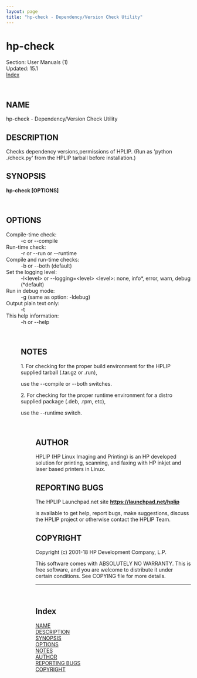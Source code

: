 ```yaml
---
layout: page
title: "hp-check - Dependency/Version Check Utility"
---
```

<H1>hp-check</H1>
Section: User Manuals (1)<BR>Updated: 15.1<BR><A HREF="#index">Index</A>

<A NAME="lbAB">&nbsp;</A>
<H2>NAME</H2>

hp-check - Dependency/Version Check Utility
<A NAME="lbAC">&nbsp;</A>
<H2>DESCRIPTION</H2>

Checks dependency versions,permissions of HPLIP. (Run as 'python ./check.py' from the HPLIP tarball before installation.)
<A NAME="lbAD">&nbsp;</A>
<H2>SYNOPSIS</H2>

<B>hp-check [OPTIONS]</B>

<A NAME="lbAE">&nbsp;</A>
<H2>OPTIONS</H2>

<DL COMPACT>
<DT>Compile-time check:<DD>
-c or --compile
<DT>Run-time check:<DD>
-r or --run or --runtime
<DT>Compile and run-time checks:<DD>
-b or --both (default)
<DT>Set the logging level:<DD>
-l&lt;level&gt; or --logging=&lt;level&gt;
&lt;level&gt;: none, info*, error, warn, debug (*default)
<DT>Run in debug mode:<DD>
-g (same as option: -ldebug)
<DT>Output plain text only:<DD>
-t
<DT>This help information:<DD>
-h or --help

<A NAME="lbAF">&nbsp;</A>
<H2>NOTES</H2>

<DL COMPACT>
<DT>1. For checking for the proper build environment for the HPLIP supplied tarball (.tar.gz or .run),<DD>
<P>
<DT>use the --compile or --both switches.<DD>
<P>
<DT>2. For checking for the proper runtime environment for a distro supplied package (.deb, .rpm, etc),<DD>
<P>
<DT>use the --runtime switch.<DD>
<P>

<A NAME="lbAG">&nbsp;</A>
<H2>AUTHOR</H2>

HPLIP (HP Linux Imaging and Printing) is an
HP developed solution for printing, scanning, and faxing with
HP inkjet and laser based printers in Linux.
<A NAME="lbAH">&nbsp;</A>
<H2>REPORTING BUGS</H2>

The HPLIP Launchpad.net site
<B><A HREF="https://launchpad.net/hplip">https://launchpad.net/hplip</A></B>

is available to get help, report
bugs, make suggestions, discuss the HPLIP project or otherwise
contact the HPLIP Team.
<A NAME="lbAI">&nbsp;</A>
<H2>COPYRIGHT</H2>

Copyright (c) 2001-18 HP Development Company, L.P.
<P>

This software comes with ABSOLUTELY NO WARRANTY.
This is free software, and you are welcome to distribute it
under certain conditions. See COPYING file for more details.
<P>
<P>

<HR>
<A NAME="index">&nbsp;</A><H2>Index</H2>
<DL>
<DT><A HREF="#lbAB">NAME</A><DD>
<DT><A HREF="#lbAC">DESCRIPTION</A><DD>
<DT><A HREF="#lbAD">SYNOPSIS</A><DD>
<DT><A HREF="#lbAE">OPTIONS</A><DD>
<DT><A HREF="#lbAF">NOTES</A><DD>
<DT><A HREF="#lbAG">AUTHOR</A><DD>
<DT><A HREF="#lbAH">REPORTING BUGS</A><DD>
<DT><A HREF="#lbAI">COPYRIGHT</A><DD>


